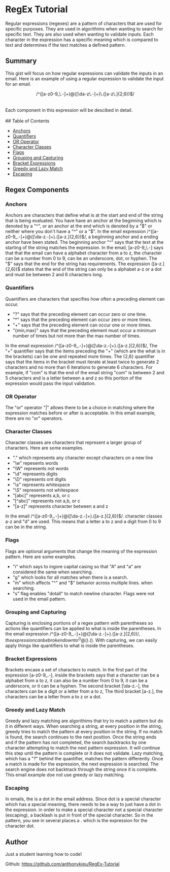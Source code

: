 # RegEx Tutorial

Regular expressions (regexes) are a pattern of characters that are used for specific purposes. They are used in algorithims when wanting to search for specific text. They are also used when wanting to validate inputs. Each character in the expression has a specific meaning which is compared to text and determines if the text matches a defined pattern.

## Summary

This gist will focus on how regular expressions can validate the inputs in an email. Here is an example of using a  regular expression to validate the input for an email. 

<center>/^([a-z0-9_\.-]+)@([\da-z\.-]+)\.([a-z\.]{2,6})$/</center>
<br/><br/>
Each component in this expression will be descibed in detail.
<br/><br/>
## Table of Contents

- [Anchors](#anchors)
- [Quantifiers](#quantifiers)
- [OR Operator](#or-operator)
- [Character Classes](#character-classes)
- [Flags](#flags)
- [Grouping and Capturing](#grouping-and-capturing)
- [Bracket Expressions](#bracket-expressions)
- [Greedy and Lazy Match](#greedy-and-lazy-match)
- [Escaping](#escaping)

## Regex Components

### Anchors
Anchors are characters that define what is at the start and end of the string that is being evaluated. You have have an anchor at the beginning which is denoted by a "^", or an anchor at the end which is denoted by a "$" or neither where you don't have a "^" or a "$". 
In the email expression /^([a-z0-9_\.-]+)@([\da-z\.-]+)\.([a-z\.]{2,6})$/, a begiinning anchor and a ending anchor have been stated.
The beginning anchor "^" says that the text at the starting of the string matches the expression. In the email, [a-z0-9_\.-] says that that the email can have a alphabet character from a to z, the character can be a number from 0 to 9, can be an underscore, dot, or hyphen.
The  "$" says that the end for the string has requirements.  The expression  ([a-z\.]{2,6})$ states that the end of the string can only be a alphabet a-z or a dot and must be between 2 and 6 characters long.
### Quantifiers
Quantifiers are characters that specifies how often a preceding element can occur.
- "?" says that the preceding element can occur zero or one time.
- "*" says that the preceding element can occur zero or more times.
- "+" says that the preceding element can occur one or more times.
- "{min,max}" says that the preceding element must occur a minimum number of times but not more than the max number of times.

In the email expression /^([a-z0-9_\.-]+)@([\da-z\.-]+)\.([a-z\.]{2,6})$/, The "+" quantifier says that the items preceding the "+" (which are the what is in the brackets) can be one and repeated more times.
The {2,6} quantifier says that the items in the bracket must iterate at least twice to generate 2 characters and no more than 6 iterations to generate 6 characters. For example, if "com" is that the end of the email string
"com" is between 2 and 5 characters and is a letter between a and z so this portion of the expression would pass the input validation.
### OR Operator
The "or" operator "|" allows there to be a choice in matching where the expression matches before or after is acceptable. In this email example, there are no "or" operators.
### Character Classes
Character classes are characters that represent a larger group of characters. Here are some examples.
- "." which represents any character except characters on a new line
- "\w" repesents words
- "\W" represents not words
- "\d" represents digits
- "\D" represents ont digits
- "\s" represents whitespace
- "\S" represents not whitespace
- "[abc]" represents a,b, or c
- "[^abc]" represents not a,b, or c
- "[a-z]" represents character between a and z

In the email /^([a-z0-9_\.-]+)@([\da-z\.-]+)\.([a-z\.]{2,6})$/. character classes a-z and "d" are used.
This means that a letter a to z and a digit from 0 to 9 can be in the string.

### Flags
Flags are optional arguments that change the meaning of the expression pattern. Here are some examples.
- "i" which says to ingore capital casing so that "A" and "a" are considered the same when searching.
- "g" which looks for all matches when there is a search.
- "m" which affects "^" and "$" behavior across multiple lines. when searching.
- "s" flag enables "dotall" to match newline character.
Flags were not used in the email pattern.
### Grouping and Capturing
Capturing is enclosing portions of a regex pattern with parentheses so actions like quantifiers can be applied to what is inside the parentheses.
In the email expression /^([a-z0-9_\.-]+)@([\da-z\.-]+)\.([a-z\.]{2,6})$/, the expression can be broken down to ^()@().()$. With capturing, we can easily apply things like quantifiers to what is inside the parentheses.
### Bracket Expressions
Brackets encase a set of characters to match. In the first part of the expression [a-z0-9_\.-], inside the brackets says that a character can be a alphabet from a to z, it can also be a number from 0 to 9, it can be a underscore, or it can be a hyphen.
The second bracket [\da-z\.-], the characters can be a digit or a letter from a to z, The third bracket [a-z\.], the characters can be a letter from a to z or a dot.
### Greedy and Lazy Match
Greedy and lazy matching are algorithims that try to match a pattern but do it in different ways.
When searching a string, at every position in the string, greedy tries to match the pattern at every position in the string. If no match is found, the search continues to the next position.
Once the string ends and if the pattern has not completed, the search backtracks by one character attempting to match the next pattern expression. It will continue this step until the pattern is complete or it does not validate.
Lazy matching, which has a "?" behind the quantifier, matches the pattern differently. Once a match is made for the expression, the next expression is searched. The search engine does not backtrack through the string once it is complete.
This email example doe not use greedy or lazy matching.
### Escaping
In emails, the is a dot in the email address. Since dot is a special character which has a special meaning, there needs to be a way to just have a dot in the expression.
in order to make a special character not a special character (escaping), a backlash is put in front of the special character.
So in the pattern, you see in several places a \. which is the expression for the character dot.

## Author

Just a student learning how to code!  

Github: https://github.com/anthonykieu/RegEx-Tutorial